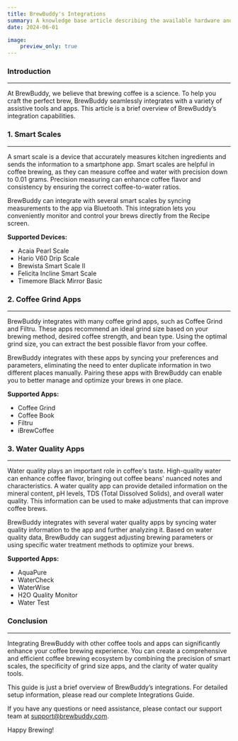 ```yaml
---
title: BrewBuddy's Integrations
summary: A knowledge base article describing the available hardware and software integrations for the fictional BrewBuddy app. 
date: 2024-06-01

image:
    preview_only: true
---
```


### Introduction
---

At BrewBuddy, we believe that brewing coffee is a science. To help you craft the perfect brew, BrewBuddy seamlessly integrates with a variety of assistive tools and apps. This article is a brief overview of BrewBuddy’s integration capabilities. <br>


### 1. Smart Scales
---

A smart scale is a device that accurately measures kitchen ingredients and sends the information to a smartphone app. Smart scales are helpful in coffee brewing, as they can measure coffee and water with precision down to 0.01 grams. Precision measuring can enhance coffee flavor and consistency by ensuring the correct coffee-to-water ratios.<br>

BrewBuddy can integrate with several smart scales by syncing measurements to the app via Bluetooth. This integration lets you conveniently monitor and control your brews directly from the Recipe screen.


**Supported Devices:**

- Acaia Pearl Scale
- Hario V60 Drip Scale
- Brewista Smart Scale II
- Felicita Incline Smart Scale
- Timemore Black Mirror Basic <br>


### 2. Coffee Grind Apps
---

BrewBuddy integrates with many coffee grind apps, such as Coffee Grind and Filtru. These apps recommend an ideal grind size based on your brewing method, desired coffee strength, and bean type. Using the optimal grind size, you can extract the best possible flavor from your coffee.<br>

BrewBuddy integrates with these apps by syncing your preferences and parameters, eliminating the need to enter duplicate information in two different places manually. Pairing these apps with BrewBuddy can enable you to better manage and optimize your brews in one place.<br>

**Supported Apps:**
- Coffee Grind
- Coffee Book
- Filtru
- iBrewCoffee <br>


### 3. Water Quality Apps
---

Water quality plays an important role in coffee's taste. High-quality water can enhance coffee flavor, bringing out coffee beans' nuanced notes and characteristics. A water quality app can provide detailed information on the mineral content, pH levels, TDS (Total Dissolved Solids), and overall water quality. This information can be used to make adjustments that can improve coffee brews. <br>

BrewBuddy integrates with several water quality apps by syncing water quality information to the app and further analyzing it. Based on water quality data, BrewBuddy can suggest adjusting brewing parameters or using specific water treatment methods to optimize your brews. <br>

**Supported Apps:**
- AquaPure
- WaterCheck
- WaterWise
- H2O Quality Monitor
- Water Test <br>

### Conclusion
---

Integrating BrewBuddy with other coffee tools and apps can significantly enhance your coffee brewing experience. You can create a comprehensive and efficient coffee brewing ecosystem by combining the precision of smart scales, the specificity of grind size apps, and the clarity of water quality tools. <br>

This guide is just a brief overview of BrewBuddy’s integrations. For detailed setup information, please read our complete Integrations Guide. <br>

If you have any questions or need assistance, please contact our support team at support@brewbuddy.com. <br>

Happy Brewing! <br>

<br>
